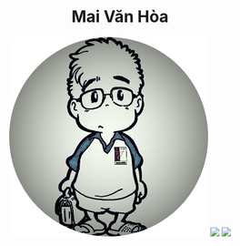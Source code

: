 <h1 align="center">Mai Văn Hòa</h1>
<p align="center">
  <img src="https://github.com/maivan-hoa/maivan-hoa/blob/main/avatar_git.png?raw=true" width="350">
  <img src="https://github-readme-stats.vercel.app/api?username=maivan-hoa&show_icons=true&count_private=true&theme=dark">
  <img src="https://github-readme-stats.vercel.app/api/top-langs/?username=maivan-hoa&hide=javascript,css,scss,html&layout=compact&theme=dark" />
</p>



<!--
### Mai Văn Hòa - HUST
![alt text](https://github.com/maivan-hoa/maivan-hoa/blob/main/avatar.jpg?raw=true)


**maivan-hoa/maivan-hoa** is a ✨ _special_ ✨ repository because its `README.md` (this file) appears on your GitHub profile.

Here are some ideas to get you started:

- 🔭 I’m currently working on ...
- 🌱 I’m currently learning ...
- 👯 I’m looking to collaborate on ...
- 🤔 I’m looking for help with ...
- 💬 Ask me about ...
- 📫 How to reach me: ...
- 😄 Pronouns: ...
- ⚡ Fun fact: ...
-->

